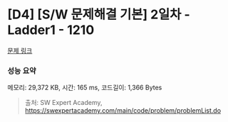 # [D4] [S/W 문제해결 기본] 2일차 - Ladder1 - 1210 

[문제 링크](https://swexpertacademy.com/main/code/problem/problemDetail.do?contestProbId=AV14ABYKADACFAYh) 

### 성능 요약

메모리: 29,372 KB, 시간: 165 ms, 코드길이: 1,366 Bytes



> 출처: SW Expert Academy, https://swexpertacademy.com/main/code/problem/problemList.do
